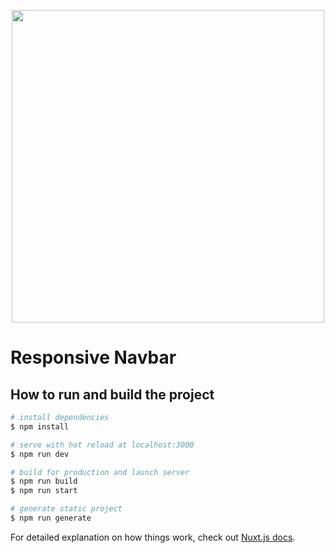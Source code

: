 <p align="center">
  <img src="https://user-images.githubusercontent.com/17741510/97121172-8e5e4d00-171c-11eb-8301-254d9e9880e7.png" width="500"/>
</p>

# Responsive Navbar

## How to run and build the project

```bash
# install dependencies
$ npm install

# serve with hot reload at localhost:3000
$ npm run dev

# build for production and launch server
$ npm run build
$ npm run start

# generate static project
$ npm run generate
```

For detailed explanation on how things work, check out [Nuxt.js docs](https://nuxtjs.org).
